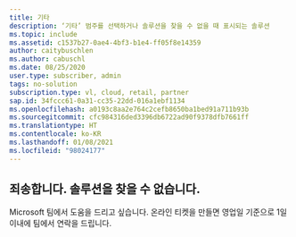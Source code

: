 ```yaml
---
title: 기타
description: ‘기타’ 범주를 선택하거나 솔루션을 찾을 수 없을 때 표시되는 솔루션
ms.topic: include
ms.assetid: c1537b27-0ae4-4bf3-b1e4-ff05f8e14359
author: caitybuschlen
ms.author: cabuschl
ms.date: 08/25/2020
user.type: subscriber, admin
tags: no-solution
subscription.type: vl, cloud, retail, partner
sap.id: 34fccc61-0a31-cc35-22dd-016a1ebf1134
ms.openlocfilehash: a0193c8aa2e764c2cefb8650ba1bed91a711b93b
ms.sourcegitcommit: cfc984316ded3396db6722ad90f9378dfb7661ff
ms.translationtype: HT
ms.contentlocale: ko-KR
ms.lasthandoff: 01/08/2021
ms.locfileid: "98024177"
---
```

## <a name="sorry-we-couldnt-find-a-solution-for-you"></a>죄송합니다. 솔루션을 찾을 수 없습니다. 

Microsoft 팀에서 도움을 드리고 싶습니다. 온라인 티켓을 만들면 영업일 기준으로 1일 이내에 팀에서 연락을 드립니다. 